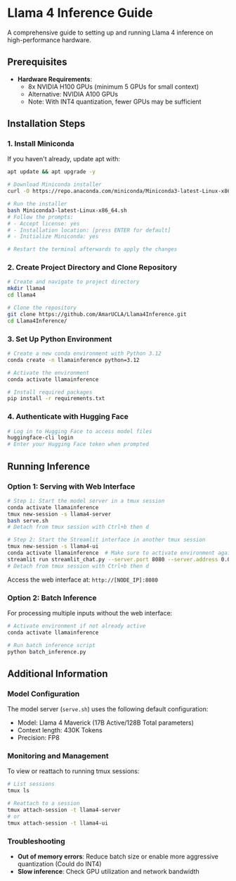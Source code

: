 # Llama 4 Inference Guide

A comprehensive guide to setting up and running Llama 4 inference on high-performance hardware.

## Prerequisites

- **Hardware Requirements**: 
  - 8x NVIDIA H100 GPUs (minimum 5 GPUs for small context)
  - Alternative: NVIDIA A100 GPUs
  - Note: With INT4 quantization, fewer GPUs may be sufficient

## Installation Steps

### 1. Install Miniconda
If you haven't already, update apt with:
```bash
apt update && apt upgrade -y
```

```bash
# Download Miniconda installer
curl -O https://repo.anaconda.com/miniconda/Miniconda3-latest-Linux-x86_64.sh

# Run the installer
bash Miniconda3-latest-Linux-x86_64.sh
# Follow the prompts:
# - Accept license: yes
# - Installation location: [press ENTER for default]
# - Initialize Miniconda: yes

# Restart the terminal afterwards to apply the changes

```

### 2. Create Project Directory and Clone Repository

```bash
# Create and navigate to project directory
mkdir llama4
cd llama4

# Clone the repository
git clone https://github.com/AmarUCLA/Llama4Inference.git
cd Llama4Inference/
```

### 3. Set Up Python Environment

```bash
# Create a new conda environment with Python 3.12
conda create -n llamainference python=3.12

# Activate the environment
conda activate llamainference

# Install required packages
pip install -r requirements.txt
```

### 4. Authenticate with Hugging Face

```bash
# Log in to Hugging Face to access model files
huggingface-cli login
# Enter your Hugging Face token when prompted
```

## Running Inference

### Option 1: Serving with Web Interface

```bash
# Step 1: Start the model server in a tmux session
conda activate llamainference
tmux new-session -s llama4-server
bash serve.sh
# Detach from tmux session with Ctrl+b then d

# Step 2: Start the Streamlit interface in another tmux session
tmux new-session -s llama4-ui
conda activate llamainference  # Make sure to activate environment again
streamlit run streamlit_chat.py --server.port 8080 --server.address 0.0.0.0
# Detach from tmux session with Ctrl+b then d
```

Access the web interface at: `http://[NODE_IP]:8080`

### Option 2: Batch Inference

For processing multiple inputs without the web interface:

```bash
# Activate environment if not already active
conda activate llamainference

# Run batch inference script
python batch_inference.py
```

## Additional Information

### Model Configuration

The model server (`serve.sh`) uses the following default configuration:
- Model: Llama 4 Maverick (17B Active/128B Total parameters)
- Context length: 430K Tokens
- Precision: FP8

### Monitoring and Management

To view or reattach to running tmux sessions:
```bash
# List sessions
tmux ls

# Reattach to a session
tmux attach-session -t llama4-server
# or
tmux attach-session -t llama4-ui
```

### Troubleshooting

- **Out of memory errors**: Reduce batch size or enable more aggressive quantization (Could do INT4)
- **Slow inference**: Check GPU utilization and network bandwidth

